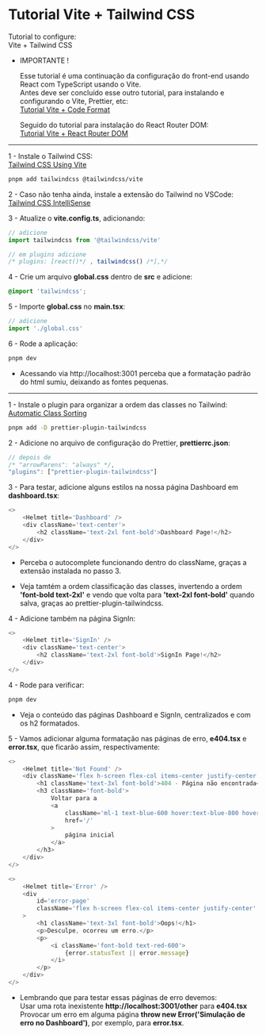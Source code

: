 # Tutorial Vite + Tailwind CSS

Tutorial to configure:  
Vite + Tailwind CSS

- IMPORTANTE !

    Esse tutorial é uma continuação da configuração do front-end usando React com TypeScript usando o Vite.  
     Antes deve ser concluído esse outro tutorial, para instalando e configurando o Vite, Prettier, etc:  
     [Tutorial Vite + Code Format](https://github.com/rramires/tut_vite_code-format/blob/master/README.md)

    Seguido do tutorial para instalação do React Router DOM:  
     [Tutorial Vite + React Router DOM](https://github.com/rramires/tut_vite_react_router_dom/blob/master/README.md)

---

1 - Instale o Tailwind CSS:  
[Tailwind CSS Using Vite](https://tailwindcss.com/docs/installation/using-vite)

```sh
pnpm add tailwindcss @tailwindcss/vite
```

2 - Caso não tenha ainda, instale a extensão do Tailwind no VSCode:  
[Tailwind CSS IntelliSense](https://marketplace.visualstudio.com/items?itemName=bradlc.vscode-tailwindcss)

3 - Atualize o **vite.config.ts**, adicionando:

```js
// adicione
import tailwindcss from '@tailwindcss/vite'

// em plugins adicione
/* plugins: [react()*/ , tailwindcss() /*],*/
```

4 - Crie um arquivo **global.css** dentro de **src** e adicione:

```css
@import 'tailwindcss';
```

5 - Importe **global.css** no **main.tsx**:

```js
// adicione
import './global.css'
```

6 - Rode a aplicação:

```sh
pnpm dev
```

- Acessando via http://localhost:3001 perceba que a formatação padrão do html sumiu, deixando as fontes pequenas.

---

1 - Instale o plugin para organizar a ordem das classes no Tailwind:  
[Automatic Class Sorting](https://tailwindcss.com/blog/automatic-class-sorting-with-prettier)

```sh
pnpm add -D prettier-plugin-tailwindcss
```

2 - Adicione no arquivo de configuração do Prettier, **prettierrc.json**:

```js
// depois de
/* "arrowParens": "always" */,
"plugins": ["prettier-plugin-tailwindcss"]
```

3 - Para testar, adicione alguns estilos na nossa página Dashboard em **dashboard.tsx**:

```js
<>
	<Helmet title='Dashboard' />
	<div className='text-center'>
		<h2 className='text-2xl font-bold'>Dashboard Page!</h2>
	</div>
</>
```

- Perceba o autocomplete funcionando dentro do className, graças a extensão instalada no passo 3.

- Veja tamtém a ordem classificação das classes, invertendo a ordem
  **'font-bold text-2xl'** e vendo que volta para **'text-2xl font-bold'** quando salva, graças ao prettier-plugin-tailwindcss.

4 - Adicione também na página SignIn:

```js
<>
	<Helmet title='SignIn' />
	<div className='text-center'>
		<h2 className='text-2xl font-bold'>SignIn Page!</h2>
	</div>
</>
```

4 - Rode para verificar:

```sh
pnpm dev
```

- Veja o conteúdo das páginas Dashboard e SignIn, centralizados e com os h2 formatados.

5 - Vamos adicionar alguma formatação nas páginas de erro, **e404.tsx** e **error.tsx**, que ficarão assim, respectivamente:

```js
<>
	<Helmet title='Not Found' />
	<div className='flex h-screen flex-col items-center justify-center'>
		<h1 className='text-3xl font-bold'>404 - Página não encontrada</h1>
		<h3 className='font-bold'>
			Voltar para a
			<a
				className='ml-1 text-blue-600 hover:text-blue-800 hover:underline'
				href='/'
			>
				página inicial
			</a>
		</h3>
	</div>
</>
```

```js
<>
	<Helmet title='Error' />
	<div
		id='error-page'
		className='flex h-screen flex-col items-center justify-center'
	>
		<h1 className='text-3xl font-bold'>Oops!</h1>
		<p>Desculpe, ocorreu um erro.</p>
		<p>
			<i className='font-bold text-red-600'>
				{error.statusText || error.message}
			</i>
		</p>
	</div>
</>
```

- Lembrando que para testar essas páginas de erro devemos:  
  Usar uma rota inexistente **http://localhost:3001/other** para **e404.tsx**  
  Provocar um erro em alguma página **throw new Error('Simulação de erro no Dashboard')**, por exemplo, para **error.tsx**.
